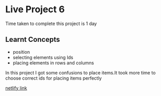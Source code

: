 # Live Project 6

 Time taken to complete this project is 1 day

## Learnt Concepts
- position
- selecting elements using Ids
- placing elements in rows and columns

In this project I got some confusions to place items.It took more time to choose correct ids for placing items perfectly

[netlify link](https://plant-landpage.netlify.app/)